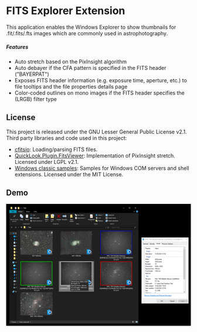 # FITS Explorer Extension

This application enables the Windows Explorer to show thumbnails for .fit/.fits/.fts images which are commonly used in astrophotography.

##### Features
- Auto stretch based on the PixInsight algorithm
- Auto debayer if the CFA pattern is specified in the FITS header ("BAYERPAT")
- Exposes FITS header information (e.g. exposure time, aperture, etc.) to file tooltips and the file properties details page
- Color-coded outlines on mono images if the FITS header specifies the (LRGB) filter type

## License

This project is released under the GNU Lesser General Public License v2.1.
Third party libraries and code used in this project:

- [cfitsio](https://github.com/healpy/cfitsio/blob/master/License.txt): Loading/parsing FITS files.
- [QuickLook.Plugin.FitsViewer](https://github.com/siyu6974/QuickLook.Plugin.FitsViewer): Implementation of PixInsight stretch. Licensed under LGPL v2.1.
- [Windows classic samples](https://github.com/microsoft/Windows-classic-samples): Samples for Windows COM servers and shell extensions. Licensed under the MIT License.

## Demo
![Demo](resources/demo.png)